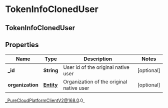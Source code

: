# TokenInfoClonedUser

## TokenInfoClonedUser

## Properties

|Name | Type | Description | Notes|
|------------ | ------------- | ------------- | -------------|
| **_id** | **String** | User id of the original native user | [optional] |
| **organization** | [**Entity**](Entity) | Organization of the original native user | [optional] |



_PureCloudPlatformClientV2@168.0.0_
